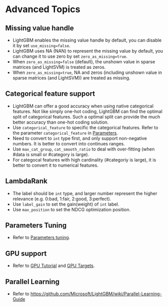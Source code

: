 # Advanced Topics

## Missing value handle

* LightGBM enables the missing value handle by default, you can disable it by set ```use_missing=false```.
* LightGBM uses NA (NAN) to represent the missing value by default, you can change it to use zero by set ```zero_as_missing=true```.
* When ```zero_as_missing=false``` (default), the unshown value in sparse matrices (and LightSVM) is treated as zeros. 
* When ```zero_as_missing=true```, NA and zeros (including unshown value in sparse matrices (and LightSVM)) are treated as missing. 

## Categorical feature support

* LightGBM can offer a good accuracy when using native categorical features. Not like simply one-hot coding, LightGBM can find the optimal split of categorical features. Such a optimal split can provide the much better accuracy than one-hot coding solution. 
* Use `categorical_feature` to specific the categorical features. Refer to the parameter `categorical_feature` in [Parameters](./Parameters.md).
* Need to convert to `int` type first, and only support non-negative numbers. It is better to convert into continues ranges.
* Use `max_cat_group`, `cat_smooth_ratio` to deal with over-fitting (when #data is small or #category is large).
* For categocal features with high cardinality (#categoriy is large), it is better to convert it to numerical features. 

## LambdaRank 

* The label should be `int` type, and larger number represent the higher relevance (e.g. 0:bad, 1:fair, 2:good, 3:perfect).
* Use `label_gain` to set the gain(weight) of `int` label.
* Use `max_position` to set the NDCG optimization position.

## Parameters Tuning

* Refer to [Parameters tuning](./Parameters-tuning.md).

## GPU support

* Refer to [GPU Tutorial](./GPU-Tutorial.md) and [GPU Targets](./GPU-Targets.md).

## Parallel Learning 

* Refer to https://github.com/Microsoft/LightGBM/wiki/Parallel-Learning-Guide
